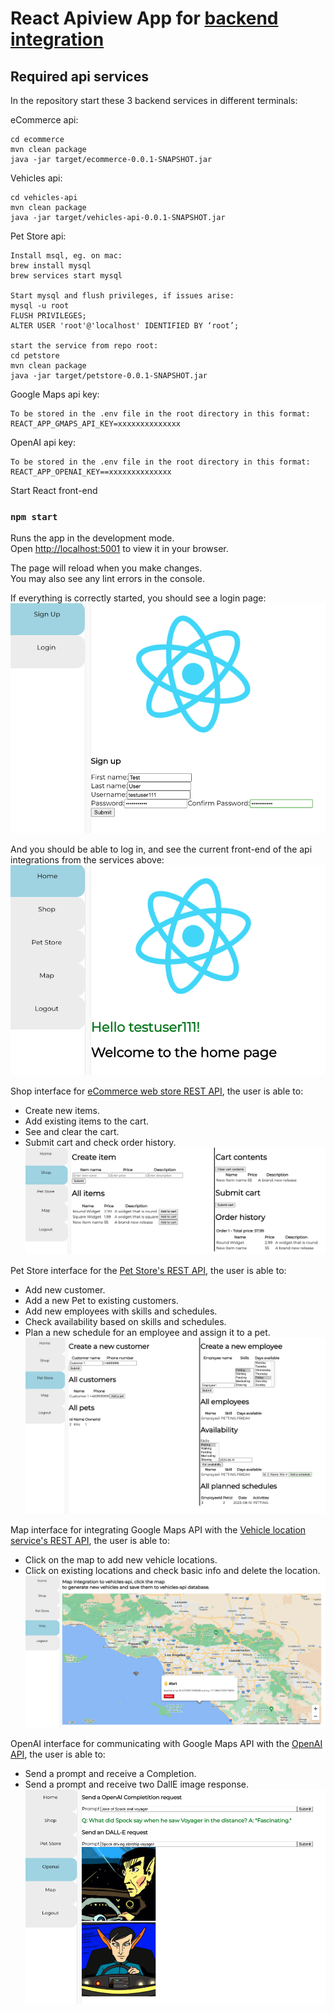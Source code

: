 # React Apiview App for [backend integration](../README.md)

## Required api services

In the repository start these 3 backend services in different terminals:

eCommerce api:
```
cd ecommerce
mvn clean package
java -jar target/ecommerce-0.0.1-SNAPSHOT.jar
```

Vehicles api:
```
cd vehicles-api
mvn clean package
java -jar target/vehicles-api-0.0.1-SNAPSHOT.jar
```

Pet Store api:
```
Install msql, eg. on mac:
brew install mysql
brew services start mysql

Start mysql and flush privileges, if issues arise:
mysql -u root    
FLUSH PRIVILEGES;
ALTER USER 'root'@'localhost' IDENTIFIED BY ‘root’;

start the service from repo root:
cd petstore
mvn clean package
java -jar target/petstore-0.0.1-SNAPSHOT.jar
```

Google Maps api key:
```
To be stored in the .env file in the root directory in this format:
REACT_APP_GMAPS_API_KEY=xxxxxxxxxxxxxx
```

OpenAI api key:
```
To be stored in the .env file in the root directory in this format:
REACT_APP_OPENAI_KEY==xxxxxxxxxxxxxx
```

Start React front-end
### `npm start`

Runs the app in the development mode.\
Open [http://localhost:5001](http://localhost:5001) to view it in your browser.

The page will reload when you make changes.\
You may also see any lint errors in the console.

If everything is correctly started, you should see a login page:
![](../examples/react1.png)

And you should be able to log in, and see the current front-end of the api integrations from the services above:
![](../examples/react2.png)

Shop interface for [eCommerce web store REST API](ecommerce/README.md), the user is able to:
- Create new items.
- Add existing items to the cart.
- See and clear the cart.
- Submit cart and check order history.
![](../examples/react3.png)

Pet Store interface for the [Pet Store's REST API](petstore/README.md), the user is able to:
- Add new customer.
- Add a new Pet to existing customers.
- Add new employees with skills and schedules.
- Check availability based on skills and schedules.
- Plan a new schedule for an employee and assign it to a pet.
![](../examples/react4.png)

Map interface for integrating Google Maps API with the [Vehicle location service's REST API](vehicles-api/README.md), the user is able to:
- Click on the map to add new vehicle locations.
- Click on existing locations and check basic info and delete the location.
![](../examples/react5.png)

OpenAI interface for communicating with Google Maps API with the [OpenAI API](https://platform.openai.com/docs/api-reference), the user is able to:
- Send a prompt and receive a Completion.
- Send a prompt and receive two DallE image response.
  ![](../examples/react6.png)





